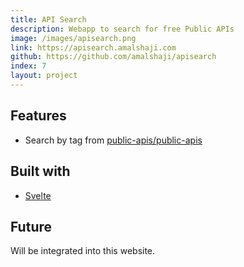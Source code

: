```yaml
---
title: API Search
description: Webapp to search for free Public APIs
image: /images/apisearch.png
link: https://apisearch.amalshaji.com
github: https://github.com/amalshaji/apisearch
index: 7
layout: project
---
```


## Features

- Search by tag from [public-apis/public-apis](https://github.com/public-apis/public-apis)

## Built with

- [Svelte](https://svelte.dev)

## Future

Will be integrated into this website.